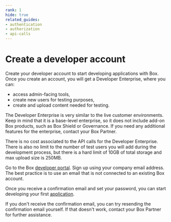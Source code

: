 ```yaml
---
rank: 1
hide: true
related_guides:
- authentication
- authorization
- api-calls
---
```


# Create a developer account

Create your developer account to start developing applications with Box.
Once you create an account, you will get a Developer Enterprise, where
you can:

- access admin-facing tools,
- create new users for testing purposes,
- create and upload content needed for testing.

The Developer Enterprise is very similar to the live customer environments.
Keep in mind that it is a base-level enterprise, so it does not include
add-on Box products, such as Box Shield or Governance. If you need any
additional features for the enterprise, contact your Box Partner.

<Message type='notice'>

There is no cost associated to the API calls for the Developer Enterprise.
There is also no limit to the number of test users you will add during the
development process, but there is a hard limit of 10GB of total storage
and max upload size is 250MB.

</Message>

Go to the Box [developer portal][developer-portal]. Sign up using
your company email address. The best practice is to use an email that is
not connected to an existing Box account.

Once you receive a confirmation email and set your password, you can start
developing your first [application][app].

<Message type='notice'>

If you don't receive the confirmation email, you can try resending the
confirmation email yourself. If that doesn't work, contact your Box
Partner for further assistance.

</Message>

[developer-portal]: https://developer.box.com/
[app]: g://getting-started/first-application